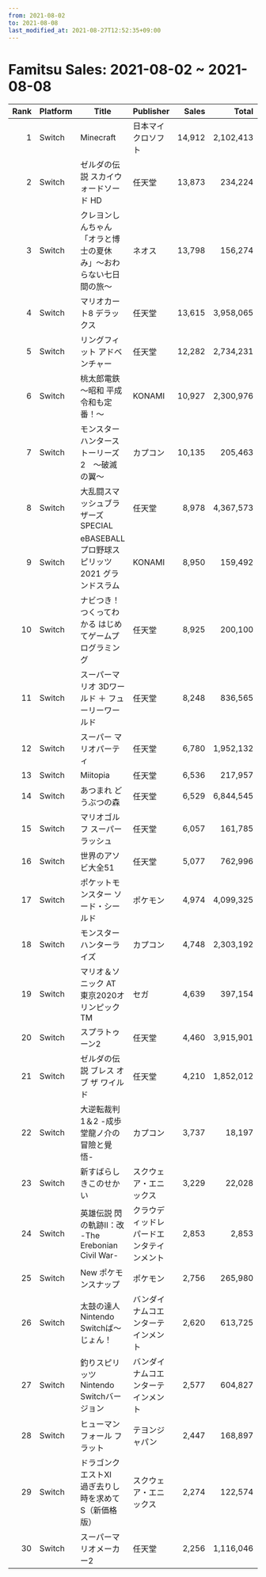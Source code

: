 ```yaml
---
from: 2021-08-02
to: 2021-08-08
last_modified_at: 2021-08-27T12:52:35+09:00
---
```

# Famitsu Sales: 2021-08-02 ~ 2021-08-08
| Rank | Platform | Title | Publisher | Sales | Total | Rate | New |
| -: | -- | -- | -- | -: | -: | -: | -- |
| 1 | Switch | Minecraft | 日本マイクロソフト | 14,912 | 2,102,413 | 20% |  |
| 2 | Switch | ゼルダの伝説 スカイウォードソード HD | 任天堂 | 13,873 | 234,224 | 20% |  |
| 3 | Switch | クレヨンしんちゃん「オラと博士の夏休み」〜おわらない七日間の旅〜 | ネオス | 13,798 | 156,274 | 20% |  |
| 4 | Switch | マリオカート8 デラックス | 任天堂 | 13,615 | 3,958,065 | 20% |  |
| 5 | Switch | リングフィット アドベンチャー | 任天堂 | 12,282 | 2,734,231 | 20% |  |
| 6 | Switch | 桃太郎電鉄 〜昭和 平成 令和も定番！〜 | KONAMI | 10,927 | 2,300,976 | 20% |  |
| 7 | Switch | モンスターハンターストーリーズ2　〜破滅の翼〜 | カプコン | 10,135 | 205,463 | 20% |  |
| 8 | Switch | 大乱闘スマッシュブラザーズ SPECIAL | 任天堂 | 8,978 | 4,367,573 | 20% |  |
| 9 | Switch | eBASEBALL プロ野球スピリッツ2021 グランドスラム | KONAMI | 8,950 | 159,492 | 40% |  |
| 10 | Switch | ナビつき！ つくってわかる はじめてゲームプログラミング | 任天堂 | 8,925 | 200,100 | 20% |  |
| 11 | Switch | スーパーマリオ 3Dワールド ＋ フューリーワールド | 任天堂 | 8,248 | 836,565 | 20% |  |
| 12 | Switch | スーパー マリオパーティ | 任天堂 | 6,780 | 1,952,132 | 20% |  |
| 13 | Switch | Miitopia | 任天堂 | 6,536 | 217,957 | 20% |  |
| 14 | Switch | あつまれ どうぶつの森 | 任天堂 | 6,529 | 6,844,545 | 20% |  |
| 15 | Switch | マリオゴルフ スーパーラッシュ | 任天堂 | 6,057 | 161,785 | 40% |  |
| 16 | Switch | 世界のアソビ大全51 | 任天堂 | 5,077 | 762,996 | 20% |  |
| 17 | Switch | ポケットモンスター ソード・シールド | ポケモン | 4,974 | 4,099,325 | 20% |  |
| 18 | Switch | モンスターハンターライズ | カプコン | 4,748 | 2,303,192 | 20% |  |
| 19 | Switch | マリオ＆ソニック AT 東京2020オリンピックTM | セガ | 4,639 | 397,154 | 20% |  |
| 20 | Switch | スプラトゥーン2 | 任天堂 | 4,460 | 3,915,901 | 20% |  |
| 21 | Switch | ゼルダの伝説 ブレス オブ ザ ワイルド | 任天堂 | 4,210 | 1,852,012 | 20% |  |
| 22 | Switch | 大逆転裁判1＆2 -成歩堂龍ノ介の冒險と覺悟- | カプコン | 3,737 | 18,197 | 40% |  |
| 23 | Switch | 新すばらしきこのせかい | スクウェア・エニックス | 3,229 | 22,028 | 40% |  |
| 24 | Switch | 英雄伝説 閃の軌跡II：改 -The Erebonian Civil War- | クラウディッドレパードエンタテインメント | 2,853 | 2,853 | 80% | **New** |
| 25 | Switch | New ポケモンスナップ | ポケモン | 2,756 | 265,980 | 40% |  |
| 26 | Switch | 太鼓の達人 Nintendo Switchば〜じょん！ | バンダイナムコエンターテインメント | 2,620 | 613,725 | 20% |  |
| 27 | Switch | 釣りスピリッツ Nintendo Switchバージョン | バンダイナムコエンターテインメント | 2,577 | 604,827 | 20% |  |
| 28 | Switch | ヒューマン フォール フラット | テヨンジャパン | 2,447 | 168,897 | 20% |  |
| 29 | Switch | ドラゴンクエストXI　過ぎ去りし時を求めて S（新価格版） | スクウェア・エニックス | 2,274 | 122,574 | 20% |  |
| 30 | Switch | スーパーマリオメーカー2 | 任天堂 | 2,256 | 1,116,046 | 20% |  |
